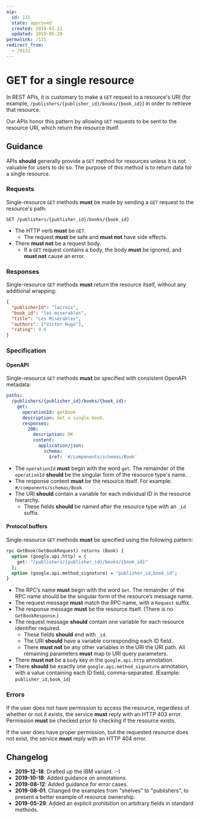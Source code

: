 ```yaml
---
aip:
  id: 131
  state: approved
  created: 2019-01-22
  updated: 2019-05-29
permalink: /131
redirect_from:
  - /0131
---
```


# GET for a single resource

In REST APIs, it is customary to make a `GET` request to a resource's URI (for
example, `/publishers/{publisher_id}/books/{book_id}`) in order to retrieve
that resource.

Our APIs honor this pattern by allowing `GET` requests to be sent to the
resource URI, which return the resource itself.

## Guidance

APIs **should** generally provide a `GET` method for resources unless it is not
valuable for users to do so. The purpose of this method is to return data for a
single resource.

### Requests

Single-resource `GET` methods **must** be made by sending a `GET` request to
the resource's path:

```
GET /publishers/{publisher_id}/books/{book_id}
```

- The HTTP verb **must** be `GET`.
  - The request **must** be safe and **must not** have side effects.
- There **must not** be a request body.
  - If a `GET` request contains a body, the body **must** be ignored, and
    **must not** cause an error.

### Responses

Single-resource `GET` methods **must** return the resource itself, without any
additional wrapping:

```json
{
  "publisherId": "lacroix",
  "book_id": "les-miserables",
  "title": "Les Misérables",
  "authors": ["Victor Hugo"],
  "rating": 9.6
}
```

### Specification

#### OpenAPI

Single-resource `GET` methods **must** be specified with consistent OpenAPI
metadata:

```yaml
paths:
  /publishers/{publisher_id}/books/{book_id}:
    get:
      operationId: getBook
      description: Get a single book.
      responses:
        200:
          description: OK
          content:
            application/json:
              schema:
                $ref: '#/components/schemas/Book'
```

- The `operationId` **must** begin with the word `get`. The remainder of the
  `operationId` **should** be the singular form of the resource type's name.
- The response content **must** be the resource itself. For example:
  `#/components/schemas/Book`
- The URI **should** contain a variable for each individual ID in the resource
  hierarchy.
  - These fields **should** be named after the resource type with an `_id`
    suffix.

#### Protocol buffers

Single-resource `GET` methods **must** be specified using the following
pattern:

```proto
rpc GetBook(GetBookRequest) returns (Book) {
  option (google.api.http) = {
    get: "/publishers/{publisher_id}/books/{book_id}"
  };
  option (google.api.method_signature) = "publisher_id,book_id";
}
```

- The RPC’s name **must** begin with the word `Get`. The remainder of the RPC
  name should be the singular form of the resource’s message name.
- The request message **must** match the RPC name, with a `Request` suffix.
- The response message **must** be the resource itself. (There is no
  `GetBookResponse`.)
- The request message **should** contain one variable for each resource
  identifier required.
  - These fields **should** end with `_id`.
  - The URI **should** have a variable corresponding each ID field.
  - There **must not** be any other variables in the URI the URI path. All
    remaining parameters **must** map to URI query parameters.
- There **must not** be a `body` key in the `google.api.http` annotation.
- There **should** be exactly one `google.api.method_signature` annotation,
  with a value containing each ID field, comma-separated. (Example:
  `publisher_id,book_id`)

### Errors

If the user does not have permission to access the resource, regardless of
whether or not it exists, the service **must** reply with an HTTP 403 error.
Permission **must** be checked prior to checking if the resource exists.

If the user does have proper permission, but the requested resource does not
exist, the service **must** reply with an HTTP 404 error.

## Changelog

- **2019-12-18**: Drafted up the IBM variant. :-)
- **2019-10-18**: Added guidance on annotations.
- **2019-08-12**: Added guidance for error cases.
- **2019-08-01**: Changed the examples from "shelves" to "publishers", to
  present a better example of resource ownership.
- **2019-05-29**: Added an explicit prohibition on arbitrary fields in standard
  methods.
